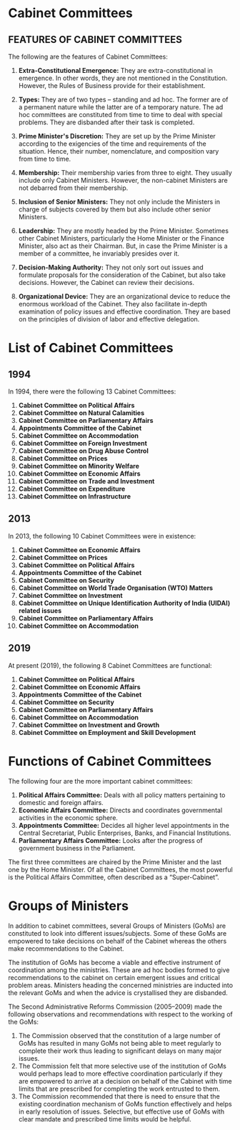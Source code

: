 # Cabinet Committees

## FEATURES OF CABINET COMMITTEES

The following are the features of Cabinet Committees:

1. **Extra-Constitutional Emergence:** They are extra-constitutional in emergence. In other words, they are not mentioned in the Constitution. However, the Rules of Business provide for their establishment.

2. **Types:** They are of two types – standing and ad hoc. The former are of a permanent nature while the latter are of a temporary nature. The ad hoc committees are constituted from time to time to deal with special problems. They are disbanded after their task is completed.

3. **Prime Minister's Discretion:** They are set up by the Prime Minister according to the exigencies of the time and requirements of the situation. Hence, their number, nomenclature, and composition vary from time to time.

4. **Membership:** Their membership varies from three to eight. They usually include only Cabinet Ministers. However, the non-cabinet Ministers are not debarred from their membership.

5. **Inclusion of Senior Ministers:** They not only include the Ministers in charge of subjects covered by them but also include other senior Ministers.

6. **Leadership:** They are mostly headed by the Prime Minister. Sometimes other Cabinet Ministers, particularly the Home Minister or the Finance Minister, also act as their Chairman. But, in case the Prime Minister is a member of a committee, he invariably presides over it.

7. **Decision-Making Authority:** They not only sort out issues and formulate proposals for the consideration of the Cabinet, but also take decisions. However, the Cabinet can review their decisions.

8. **Organizational Device:** They are an organizational device to reduce the enormous workload of the Cabinet. They also facilitate in-depth examination of policy issues and effective coordination. They are based on the principles of division of labor and effective delegation.

# List of Cabinet Committees

## 1994

In 1994, there were the following 13 Cabinet Committees:

1. **Cabinet Committee on Political Affairs**
2. **Cabinet Committee on Natural Calamities**
3. **Cabinet Committee on Parliamentary Affairs**
4. **Appointments Committee of the Cabinet**
5. **Cabinet Committee on Accommodation**
6. **Cabinet Committee on Foreign Investment**
7. **Cabinet Committee on Drug Abuse Control**
8. **Cabinet Committee on Prices**
9. **Cabinet Committee on Minority Welfare**
10. **Cabinet Committee on Economic Affairs**
11. **Cabinet Committee on Trade and Investment**
12. **Cabinet Committee on Expenditure**
13. **Cabinet Committee on Infrastructure**

## 2013

In 2013, the following 10 Cabinet Committees were in existence:

1. **Cabinet Committee on Economic Affairs**
2. **Cabinet Committee on Prices**
3. **Cabinet Committee on Political Affairs**
4. **Appointments Committee of the Cabinet**
5. **Cabinet Committee on Security**
6. **Cabinet Committee on World Trade Organisation (WTO) Matters**
7. **Cabinet Committee on Investment**
8. **Cabinet Committee on Unique Identification Authority of India (UIDAI) related issues**
9. **Cabinet Committee on Parliamentary Affairs**
10. **Cabinet Committee on Accommodation**

## 2019

At present (2019), the following 8 Cabinet Committees are functional:

1. **Cabinet Committee on Political Affairs**
2. **Cabinet Committee on Economic Affairs**
3. **Appointments Committee of the Cabinet**
4. **Cabinet Committee on Security**
5. **Cabinet Committee on Parliamentary Affairs**
6. **Cabinet Committee on Accommodation**
7. **Cabinet Committee on Investment and Growth**
8. **Cabinet Committee on Employment and Skill Development**

# Functions of Cabinet Committees

The following four are the more important cabinet committees:

1. **Political Affairs Committee:** Deals with all policy matters pertaining to domestic and foreign affairs.
2. **Economic Affairs Committee:** Directs and coordinates governmental activities in the economic sphere.
3. **Appointments Committee:** Decides all higher level appointments in the Central Secretariat, Public Enterprises, Banks, and Financial Institutions.
4. **Parliamentary Affairs Committee:** Looks after the progress of government business in the Parliament.

The first three committees are chaired by the Prime Minister and the last one by the Home Minister. Of all the Cabinet Committees, the most powerful is the Political Affairs Committee, often described as a “Super-Cabinet”.

# Groups of Ministers

In addition to cabinet committees, several Groups of Ministers (GoMs) are constituted to look into different issues/subjects. Some of these GoMs are empowered to take decisions on behalf of the Cabinet whereas the others make recommendations to the Cabinet.

The institution of GoMs has become a viable and effective instrument of coordination among the ministries. These are ad hoc bodies formed to give recommendations to the cabinet on certain emergent issues and critical problem areas. Ministers heading the concerned ministries are inducted into the relevant GoMs and when the advice is crystallised they are disbanded.

The Second Administrative Reforms Commission (2005–2009) made the following observations and recommendations with respect to the working of the GoMs:

1. The Commission observed that the constitution of a large number of GoMs has resulted in many GoMs not being able to meet regularly to complete their work thus leading to significant delays on many major issues.
2. The Commission felt that more selective use of the institution of GoMs would perhaps lead to more effective coordination particularly if they are empowered to arrive at a decision on behalf of the Cabinet with time limits that are prescribed for completing the work entrusted to them.
3. The Commission recommended that there is need to ensure that the existing coordination mechanism of GoMs function effectively and helps in early resolution of issues. Selective, but effective use of GoMs with clear mandate and prescribed time limits would be helpful.

